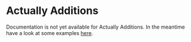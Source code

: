 # Actually Additions

Documentation is not yet available for Actually Additions.
In the meantime have a look at some examples [here](https://github.com/CleanroomMC/GroovyScript/blob/master/examples/actuallyadditions.groovy).